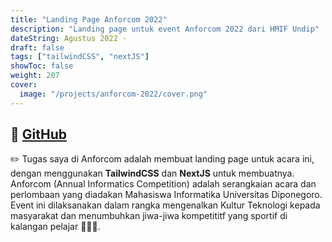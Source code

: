 ```yaml
---
title: "Landing Page Anforcom 2022"
description: "Landing page untuk event Anforcom 2022 dari HMIF Undip"
dateString: Agustus 2022 ·
draft: false
tags: ["tailwindCSS", "nextJS"]
showToc: false
weight: 207
cover:
  image: "/projects/anforcom-2022/cover.png"
---
```


## 🔗 [GitHub](https://github.com/anforcom-2022/anforcom-web)

✏️ Tugas saya di Anforcom adalah membuat landing page untuk acara ini, dengan menggunakan **TailwindCSS** dan **NextJS** untuk membuatnya. Anforcom (Annual Informatics Competition) adalah serangkaian acara dan perlombaan yang diadakan Mahasiswa Informatika Universitas Diponegoro. Event ini dilaksanakan dalam rangka mengenalkan Kultur Teknologi kepada masyarakat dan menumbuhkan jiwa-jiwa kompetititf yang sportif di kalangan pelajar 👨🏽‍🎓.

